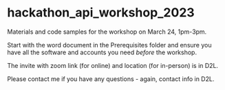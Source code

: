 # hackathon_api_workshop_2023

Materials and code samples for the workshop on March 24, 1pm-3pm. 

Start with the word document in the Prerequisites folder and ensure you have all the software and accounts you need *before* the workshop.

The invite with zoom link (for online) and location (for in-person) is in D2L.

Please contact me if you have any questions - again, contact info in D2L.

